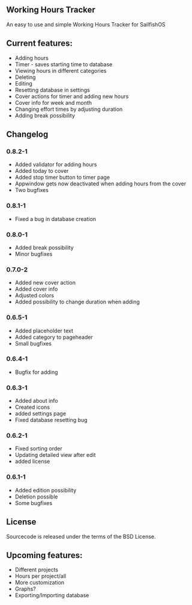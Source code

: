 ## Working Hours Tracker

An easy to use and simple Working Hours Tracker for SailfishOS

## Current features:
* Adding hours
* Timer - saves starting time to database
* Viewing hours in different categories
* Deleting
* Editing
* Resetting database in settings
* Cover actions for timer and adding new hours
* Cover info for week and month
* Changing effort times by adjusting duration
* Adding break possibility

## Changelog

### 0.8.2-1
- Added validator for adding hours
- Added today to cover
- Added stop timer button to timer page
- Appwindow gets now deactivated when adding hours from the cover
- Two bugfixes

### 0.8.1-1
- Fixed a bug in database creation

### 0.8.0-1
- Added break possibility
- Minor bugfixes

### 0.7.0-2
- Added new cover action
- Added cover info
- Adjusted colors
- Added possibility to change duration when adding

### 0.6.5-1
- Added placeholder text
- Added category to pageheader
- Small bugfixes

### 0.6.4-1
- Bugfix for adding

### 0.6.3-1
- Added about info
- Created icons
- added settings page
- Fixed database resetting bug

### 0.6.2-1
- Fixed sorting order
- Updating detailed view after edit
- added license

### 0.6.1-1
- Added edition possibility
- Deletion possible
- Some bugfixes 

## License
Sourcecode is released under the terms of the BSD License.

## Upcoming features:
* Different projects
* Hours per project/all
* More customization
* Graphs?
* Exporting/Importing database
